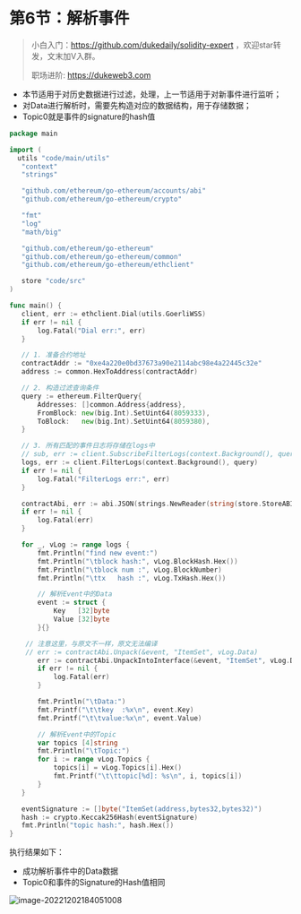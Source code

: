 # 第6节：解析事件

> 小白入门：https://github.com/dukedaily/solidity-expert ，欢迎star转发，文末加V入群。
>
> 职场进阶: https://dukeweb3.com

- 本节适用于对历史数据进行过滤，处理，上一节适用于对新事件进行监听；
- 对Data进行解析时，需要先构造对应的数据结构，用于存储数据；
- Topic0就是事件的signature的hash值

 ```go
 package main
 
 import (
   utils "code/main/utils"
 	"context"
 	"strings"
 
 	"github.com/ethereum/go-ethereum/accounts/abi"
 	"github.com/ethereum/go-ethereum/crypto"
 
 	"fmt"
 	"log"
 	"math/big"
 
 	"github.com/ethereum/go-ethereum"
 	"github.com/ethereum/go-ethereum/common"
 	"github.com/ethereum/go-ethereum/ethclient"
 
 	store "code/src"
 )
 
 func main() {
 	client, err := ethclient.Dial(utils.GoerliWSS)
 	if err != nil {
 		log.Fatal("Dial err:", err)
 	}
 
 	// 1. 准备合约地址
 	contractAddr := "0xe4a220e0bd37673a90e2114abc98e4a22445c32e"
 	address := common.HexToAddress(contractAddr)
 
 	// 2. 构造过滤查询条件
 	query := ethereum.FilterQuery{
 		Addresses: []common.Address{address},
 		FromBlock: new(big.Int).SetUint64(8059333),
 		ToBlock:   new(big.Int).SetUint64(8059380),
 	}
 
 	// 3. 所有匹配的事件日志将存储在logs中
 	// sub, err := client.SubscribeFilterLogs(context.Background(), query, logs)
 	logs, err := client.FilterLogs(context.Background(), query)
 	if err != nil {
 		log.Fatal("FilterLogs err:", err)
 	}
 
 	contractAbi, err := abi.JSON(strings.NewReader(string(store.StoreABI)))
 	if err != nil {
 		log.Fatal(err)
 	}
 
 	for _, vLog := range logs {
 		fmt.Println("find new event:")
 		fmt.Println("\tblock hash:", vLog.BlockHash.Hex())
 		fmt.Println("\tblock num :", vLog.BlockNumber)
 		fmt.Println("\ttx   hash :", vLog.TxHash.Hex())
 
 		// 解析Event中的Data
 		event := struct {
 			Key   [32]byte
 			Value [32]byte
 		}{}
 
     // 注意这里，与原文不一样，原文无法编译
     // err := contractAbi.Unpack(&event, "ItemSet", vLog.Data)
 		err := contractAbi.UnpackIntoInterface(&event, "ItemSet", vLog.Data)
 		if err != nil {
 			log.Fatal(err)
 		}
 
 		fmt.Println("\tData:")
 		fmt.Printf("\t\tkey  :%x\n", event.Key)
 		fmt.Printf("\t\tvalue:%x\n", event.Value)
 
 		// 解析Event中的Topic
 		var topics [4]string
 		fmt.Println("\tTopic:")
 		for i := range vLog.Topics {
 			topics[i] = vLog.Topics[i].Hex()
 			fmt.Printf("\t\ttopic[%d]: %s\n", i, topics[i])
 		}
 	}
 
 	eventSignature := []byte("ItemSet(address,bytes32,bytes32)")
 	hash := crypto.Keccak256Hash(eventSignature)
 	fmt.Println("topic hash:", hash.Hex())
 }
 
 ```

执行结果如下：

- 成功解析事件中的Data数据
- Topic0和事件的Signature的Hash值相同

![image-20221202184051008](https://duke-typora.s3.ap-southeast-1.amazonaws.com/uPic/image-20221202184051008.png)

